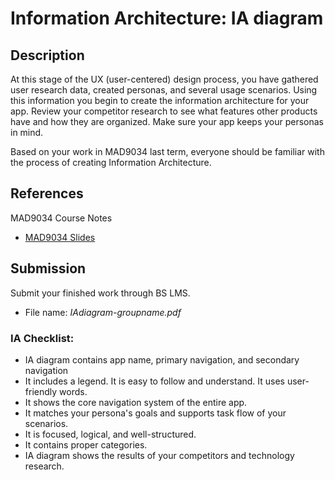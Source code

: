 # Information Architecture: IA diagram 

## Description

At this stage of the UX (user-centered) design process, you have gathered user research data, created personas, and several usage scenarios. Using this information you begin to create the information architecture for your app. Review your competitor research to see what features other products have and how they are organized. Make sure your app keeps your personas in mind.

Based on your work in MAD9034 last term, everyone should be familiar with the process of creating Information Architecture.

## References
MAD9034 Course Notes
- [MAD9034 Slides](https://goo.gl/JKcRx7)

## Submission

Submit your finished work through BS LMS.
- File name: _IAdiagram-groupname.pdf_

### IA Checklist: 

* IA diagram contains app name, primary navigation, and secondary navigation
* It includes a legend. It is easy to follow and understand. It uses user-friendly words.
* It shows the core navigation system of the entire app. 
* It matches your persona's goals and supports task flow of your scenarios.
* It is focused, logical, and well-structured. 
* It contains proper categories.
* IA diagram shows the results of your competitors and technology research.